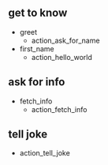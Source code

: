 
## get to know
* greet
  - action_ask_for_name
* first_name
  - action_hello_world


## ask for info
* fetch_info
  - action_fetch_info

## tell joke
- action_tell_joke